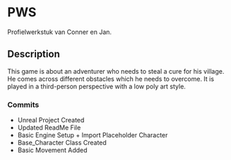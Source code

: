 # PWS
Profielwerkstuk van Conner en Jan.

## Description
This game is about an adventurer who needs
to steal a cure for his village. He comes
across different obstacles which he needs to overcome.
It is played in a third-person perspective
with a low poly art style.


### Commits

* Unreal Project Created
* Updated ReadMe File
* Basic Engine Setup + Import Placeholder Character
* Base_Character Class Created
* Basic Movement Added